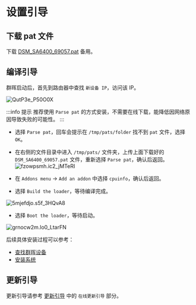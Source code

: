 # 设置引导

## 下载 pat 文件

下载 [DSM_SA6400_69057.pat](https://www.123pan.com/s/1JKMjv-o9fo.html) 备用。

## 编译引导

群晖启动后，首先到路由器中查找 `新设备 IP`，访问该 IP。

![QutP3e_P50O0X](https://img-1255332810.cos.ap-chengdu.myqcloud.com/QutP3e_P50O0X.png)

:::info 提示
推荐使用 `Parse pat` 的方式安装，不需要在线下载，能降低因网络原因导致失败的可能性。
:::

- 选择 `Parse pat`，回车会提示在 `/tmp/pats/folder` 找不到 `pat` 文件，选择 `OK`。
- 在右侧的文件目录中进入 `/tmp/pats/` 文件夹，上传上面下载好的 `DSM_SA6400_69057.pat` 文件，重新选择 `Parse pat`，确认后返回。
  ![fzowpsmh.ic2_jMTeRI](https://img-1255332810.cos.ap-chengdu.myqcloud.com/fzowpsmh.ic2_jMTeRI.png)

- 在 `Addons menu` -> `Add an addon` 中选择 `cpuinfo`，确认后返回。
- 选择 `Build the loader`，等待编译完成。

![5mjefdjo.s5f_3HQvA8](https://img-1255332810.cos.ap-chengdu.myqcloud.com/5mjefdjo.s5f_3HQvA8.png)

- 选择 `Boot the loader`，等待启动。

![grnocw2m.lo0_LtarFN](https://img-1255332810.cos.ap-chengdu.myqcloud.com/grnocw2m.lo0_LtarFN.png)

后续具体安装过程可以参考：

- [查找群晖设备](/synology/find_synology.md)
- [安装系统](/synology/install_system.md)

## 更新引导

更新引导请参考 [更新引导](/pve/update_synology.md) 中的 `在线更新引导` 部分。